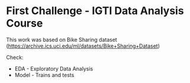 # First Challenge - IGTI Data Analysis Course

This work was based on Bike Sharing dataset (https://archive.ics.uci.edu/ml/datasets/Bike+Sharing+Dataset)

Check:

* EDA - Exploratory Data Analysis
* Model - Trains and tests
